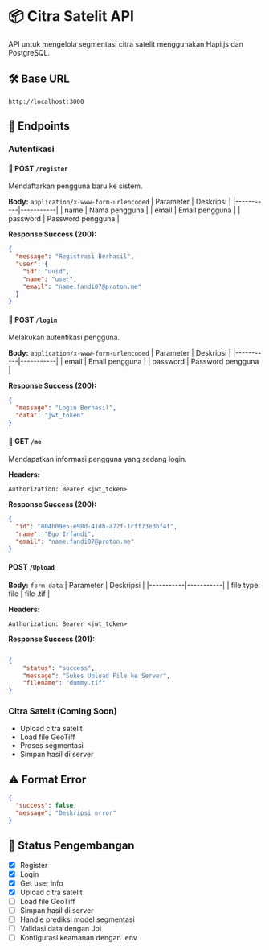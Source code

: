 # 📦 Citra Satelit API

API untuk mengelola segmentasi citra satelit menggunakan Hapi.js dan PostgreSQL.

## 🛠 Base URL
```
http://localhost:3000
```

## 📁 Endpoints

### Autentikasi

#### 🔹 POST `/register`
Mendaftarkan pengguna baru ke sistem.

**Body:** `application/x-www-form-urlencoded`
| Parameter | Deskripsi |
|-----------|-----------|
| name      | Nama pengguna |
| email     | Email pengguna |
| password  | Password pengguna |

**Response Success (200):**
```json
{
  "message": "Registrasi Berhasil",
  "user": {
    "id": "uuid",
    "name": "user",
    "email": "name.fandi07@proton.me"
  }
}
```

#### 🔹 POST `/login`
Melakukan autentikasi pengguna.

**Body:** `application/x-www-form-urlencoded`
| Parameter | Deskripsi |
|-----------|-----------|
| email     | Email pengguna |
| password  | Password pengguna |

**Response Success (200):**
```json
{
  "message": "Login Berhasil",
  "data": "jwt_token"
}
```

#### 🔹 GET `/me`
Mendapatkan informasi pengguna yang sedang login.

**Headers:**
```
Authorization: Bearer <jwt_token>
```

**Response Success (200):**
```json
{
  "id": "804b09e5-e98d-41db-a72f-1cff73e3bf4f",
  "name": "Ego Irfandi",
  "email": "name.fandi07@proton.me"
}
```

#### POST `/Upload`

**Body:** `form-data`
| Parameter | Deskripsi |
|-----------|-----------|
| file type: file     | file .tif |


**Headers:**
```
Authorization: Bearer <jwt_token>
```

**Response Success (201):**
```json 

{
    "status": "success",
    "message": "Sukes Upload File ke Server",
    "filename": "dummy.tif"
}


```

  
### Citra Satelit (Coming Soon)
- Upload citra satelit
- Load file GeoTiff
- Proses segmentasi
- Simpan hasil di server

## ⚠️ Format Error
```json
{
  "success": false,
  "message": "Deskripsi error"
}
```

## 📌 Status Pengembangan
- [x] Register
- [x] Login
- [x] Get user info
- [x] Upload citra satelit
- [ ] Load file GeoTiff
- [ ] Simpan hasil di server
- [ ] Handle prediksi model segmentasi
- [ ] Validasi data dengan Joi
- [ ] Konfigurasi keamanan dengan .env
